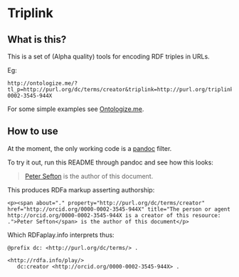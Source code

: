 # Triplink

## What is this?

This is a set of (Alpha quality) tools for encoding RDF triples in URLs.

Eg:  

```
http://ontologize.me/?tl_p=http://purl.org/dc/terms/creator&triplink=http://purl.org/triplink/v/0.1&tl_o=http://orcid.org/0000-0002-3545-944X
```


For some simple examples see [Ontologize.me][ont].


## How to use
At the moment, the only working code is a [pandoc] filter.

To try it out, run this README through pandoc and see how this looks:

> [Peter Sefton][ptauth] is the author of this document.

This produces RDFa markup asserting authorship:
```
<p><span about="." property="http://purl.org/dc/terms/creator" href="http://orcid.org/0000-0002-3545-944X" title="The person or agent http://orcid.org/0000-0002-3545-944X is a creator of this resource: .">Peter Sefton</span> is the author of this document</p>

```

Which RDFaplay.info interprets thus:

```
@prefix dc: <http://purl.org/dc/terms/> .

<http://rdfa.info/play/>
   dc:creator <http://orcid.org/0000-0002-3545-944X> .
```



[ont]: http://ontologize.me
[pandoc]: http://johnmacfarlane.net/pandoc
[ptauth]:  http://ontologize.me/?tl_p=http://purl.org/dc/terms/creator&triplink=http://purl.org/triplink/v/0.1&tl_o=http://orcid.org/0000-0002-3545-944X

